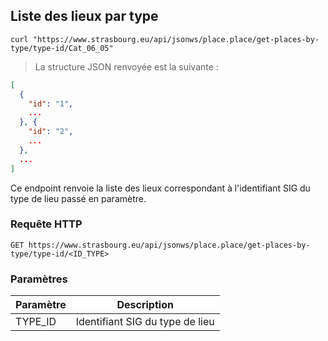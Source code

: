 ## Liste des lieux par type

```shell
curl "https://www.strasbourg.eu/api/jsonws/place.place/get-places-by-type/type-id/Cat_06_05"
```

> La structure JSON renvoyée est la suivante :

```json
[
  {
    "id": "1",
    ...
  }, {
    "id": "2",
    ...
  },
  ...
]
```

Ce endpoint renvoie la liste des lieux correspondant à l'identifiant SIG du type de lieu passé en paramètre.

### Requête HTTP

`GET https://www.strasbourg.eu/api/jsonws/place.place/get-places-by-type/type-id/<ID_TYPE>`

### Paramètres

Paramètre | Description
--------- | -----------
TYPE_ID | Identifiant SIG du type de lieu


